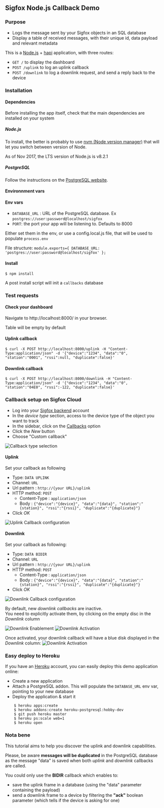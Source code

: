 
## Sigfox Node.js Callback Demo

### Purpose

* Logs the message sent by your Sigfox objects in an SQL database
* Display a table of received messages, with their unique id, data payload and relevant metadata

This is a [Node.js](http://nodejs.org) + [hapi](https://hapijs.com) application, with three routes:

* `GET /` to display the dashboard
* `POST /uplink` to log an uplink callback
* `POST /downlink` to log a downlink request, and send a reply back to the device


### Installation

#### Dependencies

Before installing the app itself, check that the main dependencies are installed on your system

##### Node.js

To install, the better is probably to use [nvm (Node version manager)](https://github.com/creationix/nvm) that will let you switch between version of Node.

As of Nov 2017, the LTS version of Node.js is v8.2.1

##### PostgreSQL

Follow the instructions on the [PostgreSQL website](postgresql.org).


#### Environnment vars

#### Env vars


* `DATABASE_URL` : URL of the PostgreSQL database. Ex `postgres://user:password@localhost/sigfox`
* `PORT`: the port your app will be listening to. Defaults to 8000

Either set them in the env, or use a config.local.js file, that will be used to populate `process.env`

File structure:
	```
	module.exports={
	  DATABASE_URL: 'postgres://user:password@localhost/sigfox'
	};
	```


#### Install

````
$ npm install
````

A post install script will init a `callbacks` database



### Test requests

#### Check your dashboard

Navigate to http://localhost:8000/ in your browser.

Table will be empty by default
#### Uplink callback

```
$ curl -X POST http://localhost:8000/uplink -H "Content-Type:application/json" -d '{"device":"1234", "data":"0", "station":"0001", "rssi":null, "duplicate":false}'
```

#### Downlink callback
```
$ curl -X POST http://localhost:8000/downlink -H "Content-Type:application/json" -d '{"device":"1234", "data":"0", "station":"04E0", "rssi":-122, "duplicate":false}'
```

### Callback setup on Sigfox Cloud

* Log into your [Sigfox backend](http://backend.sigfox.com) account
* In the _device type_ section, access to the device type of the object you want to track
* In the sidebar, click on the [Callbacks](http://backend.sigfox.com/devicetype/:devicetypeid/callbacks) option
* Click the _New_ button
* Choose "Custom callback"

![Callback type selection](./screenshots/callback-type.png)

#### Uplink

Set your callback as following
  * Type: `DATA UPLINK`
  * Channel: `URL`
  * Url pattern :   `http://{your URL}/uplink`
  * HTTP method: `POST`
	* Content-Type : `application/json`
	* Body : `{"device":"{device}", "data":"{data}", "station":"{station}", "rssi":"{rssi}", "duplicate":"{duplicate}"}`
  * Click _OK_


![Uplink Callback configuration](./screenshots/uplink-configuration.png)

#### Downlink
Set your callback as following:

  * Type: `DATA BIDIR`
  * Channel: `URL`
  * Url pattern :   `http://{your URL}/uplink`
  * HTTP method: `POST`
	* Content-Type : `application/json`
	* Body : `{"device":"{device}", "data":"{data}", "station":"{station}", "rssi":"{rssi}", "duplicate":"{duplicate}"}`
  * Click _OK_

![Downlink Callback configuration](./screenshots/downlink-configuration.png)

By default, new _downlink callbacks_ are inactive.  
You need to explicitly activate them, by clicking on the empty disc in the _Downlink_ column

![Downlink Enablement](./screenshots/downlink-enablement.png)
![Downlink Activation](./screenshots/downlink-activation-popup.png)

Once activated, your downlink callback will have a blue disk displayed in the _Downlink_ column:
![Downlink Activation](./screenshots/downlink-active.png)

### Easy deploy to Heroku

If you have an [Heroku](http://heroku.com) account, you can easily deploy this demo application online:
* Create a new application
* Attach a PostgreSQL addon. This will populate the `DATABASE_URL` env var, pointing to your new database
* Deploy the application & start it
```
	$ heroku apps:create
	$ heroku addons:create heroku-postgresql:hobby-dev
	$ git push heroku master
	$ heroku ps:scale web=1
	$ heroku open
```

### Nota bene

This tutorial aims to help you discover the uplink and downlink capabilities.

Please, be aware __messages will be duplicated__ in the PostgreSQL database as the message "data" is saved when both _uplink_ and _downlink_ callbacks are called.

You could only use the __BIDIR__ callback which enables to:
* save the uplink frame in a database (using the "data" parameter containing the payload)
* send a downlink frame to a device by filtering the __"ack"__ boolean parameter (which tells if the device is asking for one)


